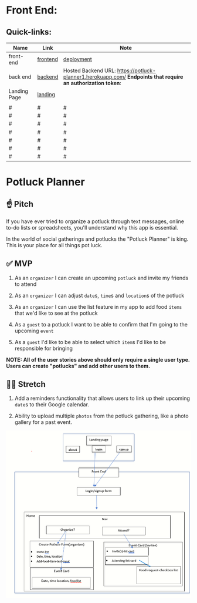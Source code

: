# Front End:

## Quick-links:

| Name         | Link                                                                     | Note                                                                                                           |
| ------------ | ------------------------------------------------------------------------ | -------------------------------------------------------------------------------------------------------------- |
| front-end    | [frontend](https://github.com/ft-potluck-planer-05-units3-4/front-end)   | [deployment](https://potluck-landing.netlify.app/_)                                                            |
| back end     | [backend](https://github.com/ft-potluck-planer-05-units3-4/backend2)     | Hosted Backend URL: https://potluck-planner1.herokuapp.com/ **Endpoints that require an authorization token**: |
| Landing Page | [landing](https://github.com/ft-potluck-planer-05-units3-4/Landing-Page) |                                                                                                                |
|              |                                                                          |                                                                                                                |
| #            | #                                                                        | #                                                                                                              |
| #            | #                                                                        | #                                                                                                              |
| #            | #                                                                        | #                                                                                                              |
| #            | #                                                                        | #                                                                                                              |
| #            | #                                                                        | #                                                                                                              |
| #            | #                                                                        | #                                                                                                              |
| #            | #                                                                        | #                                                                                                              |

# Potluck Planner

## ☝️ **Pitch**

If you have ever tried to organize a potluck through text messages, online to-do lists or spreadsheets, you'll understand why this app is essential.

In the world of social gatherings and potlucks the "Potluck Planner" is king. This is your place for all things pot luck.

## ✅ **MVP**

1. As an `organizer` I can create an upcoming `potluck` and invite my friends to attend

2. As an `organizer` I can adjust `date`s, `time`s and `location`s of the potluck

3. As an `organizer` I can use the list feature in my app to add food `items` that we'd like to see at the potluck

4. As a `guest` to a potluck I want to be able to confirm that I'm going to the upcoming `event`

5. As a `guest` I'd like to be able to select which `item`s I'd like to be responsible for bringing

**NOTE: All of the user stories above should only require a single user type. Users can create "potlucks" and add other users to them.**

## 🏃‍♀️ **Stretch**

1. Add a reminders functionality that allows users to link up their upcoming `date`s to their Google calendar.

2. Ability to upload multiple `photos` from the potluck gathering, like a photo gallery for a past event.

![](component-hierarchy.png)
